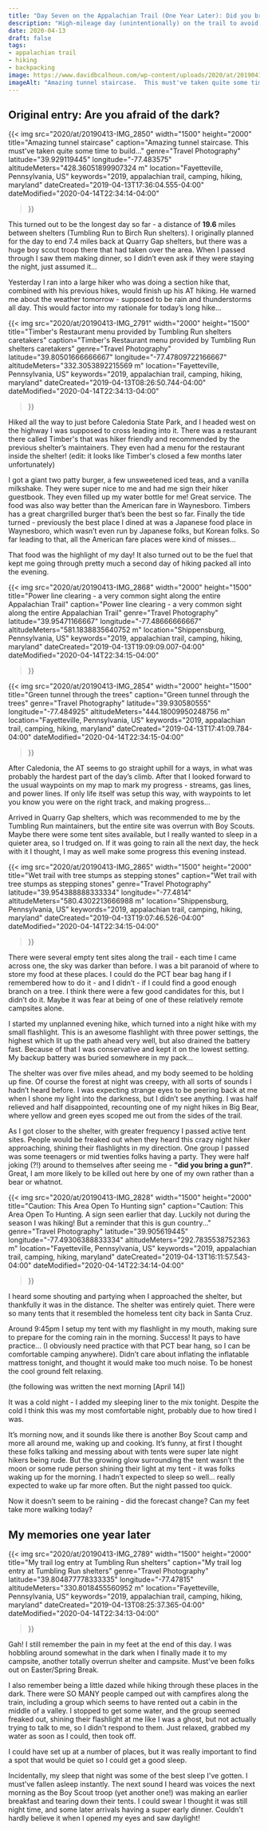 ```yaml
---
title: "Day Seven on the Appalachian Trail (One Year Later): Did you bring a gun?"
description: "High-mileage day (unintentionally) on the trail to avoid a Boy Scout group who had completely taken over a shelter."
date: 2020-04-13
draft: false
tags:
- appalachian trail
- hiking
- backpacking
image: https://www.davidbcalhoun.com/wp-content/uploads/2020/at/20190413-IMG_2850-2000px-resize.jpeg
imageAlt: "Amazing tunnel staircase.  This must've taken quite some time to build..."
---
```


## Original entry: Are you afraid of the dark?

{{< img
    src="2020/at/20190413-IMG_2850"
    width="1500"
    height="2000"
    title="Amazing tunnel staircase"
    caption="Amazing tunnel staircase.  This must've taken quite some time to build..."
    genre="Travel Photography"
    latitude="39.929119445"
    longitude="-77.483575"
    altitudeMeters="428.36051899907324 m"
    location="Fayetteville, Pennsylvania, US"
    keywords="2019, appalachian trail, camping, hiking, maryland"
    dateCreated="2019-04-13T17:36:04.555-04:00"
    dateModified="2020-04-14T22:34:14-04:00"
>}}

This turned out to be the longest day so far - a distance of **19.6** miles between shelters (Tumbling Run to Birch Run shelters).  I originally planned for the day to end 7.4 miles back at Quarry Gap shelters, but there was a huge boy scout troop there that had taken over the area.  When I passed through I saw them making dinner, so I didn’t even ask if they were staying the night, just assumed it...

Yesterday I ran into a large hiker who was doing a section hike that, combined with his previous hikes, would finish up his AT hiking.  He warned me about the weather tomorrow - supposed to be rain and thunderstorms all day.  This would factor into my rationale for today’s long hike...

{{< img
    src="2020/at/20190413-IMG_2791"
    width="2000"
    height="1500"
    title="Timber's Restaurant menu provided by Tumbling Run shelters caretakers"
    caption="Timber's Restaurant menu provided by Tumbling Run shelters caretakers"
    genre="Travel Photography"
    latitude="39.80501666666667"
    longitude="-77.47809722166667"
    altitudeMeters="332.3053892215569 m"
    location="Fayetteville, Pennsylvania, US"
    keywords="2019, appalachian trail, camping, hiking, maryland"
    dateCreated="2019-04-13T08:26:50.744-04:00"
    dateModified="2020-04-14T22:34:13-04:00"
>}}

Hiked all the way to just before Caledonia State Park, and I headed west on the highway I was supposed to cross leading into it.  There was a restaurant there called Timber's that was hiker friendly and recommended by the previous shelter’s maintainers.  They even had a menu for the restaurant inside the shelter!  (edit: it looks like Timber's closed a few months later unfortunately)

I got a giant two patty burger, a few unsweetened iced teas, and a vanilla milkshake.  They were super nice to me and had me sign their hiker guestbook.  They even filled up my water bottle for me!  Great service.  The food was also way better than the American fare in Waynesboro.  Timbers has a great chargrilled burger that’s been the best so far.  Finally the tide turned - previously the best place I dined at was a Japanese food place in Waynesboro, which wasn’t even run by Japanese folks, but Korean folks.  So far leading to that, all the American fare places were kind of misses...

That food was the highlight of my day!  It also turned out to be the fuel that kept me going through pretty much a second day of hiking packed all into the evening.

{{< img
    src="2020/at/20190413-IMG_2868"
    width="2000"
    height="1500"
    title="Power line clearing - a very common sight along the entire Appalachian Trail"
    caption="Power line clearing - a very common sight along the entire Appalachian Trail"
    genre="Travel Photography"
    latitude="39.95471166667"
    longitude="-77.48666666667"
    altitudeMeters="581.1838835640752 m"
    location="Shippensburg, Pennsylvania, US"
    keywords="2019, appalachian trail, camping, hiking, maryland"
    dateCreated="2019-04-13T19:09:09.007-04:00"
    dateModified="2020-04-14T22:34:15-04:00"
>}}

{{< img
    src="2020/at/20190413-IMG_2854"
    width="2000"
    height="1500"
    title="Green tunnel through the trees"
    caption="Green tunnel through the trees"
    genre="Travel Photography"
    latitude="39.930580555"
    longitude="-77.484925"
    altitudeMeters="444.18009950248756 m"
    location="Fayetteville, Pennsylvania, US"
    keywords="2019, appalachian trail, camping, hiking, maryland"
    dateCreated="2019-04-13T17:41:09.784-04:00"
    dateModified="2020-04-14T22:34:15-04:00"
>}}

After Caledonia, the AT seems to go straight uphill for a ways, in what was probably the hardest part of the day’s climb.  After that I looked forward to the usual waypoints on my map to mark my progress - streams, gas lines, and power lines.  If only life itself was setup this way, with waypoints to let you know you were on the right track, and making progress...

Arrived in Quarry Gap shelters, which was recommended to me by the Tumbling Run maintainers, but the entire site was overrun with Boy Scouts.  Maybe there were some tent sites available, but I really wanted to sleep in a quieter area, so I trudged on.  If it was going to rain all the next day, the heck with it I thought, I may as well make some progress this evening instead.

{{< img
    src="2020/at/20190413-IMG_2865"
    width="1500"
    height="2000"
    title="Wet trail with tree stumps as stepping stones"
    caption="Wet trail with tree stumps as stepping stones"
    genre="Travel Photography"
    latitude="39.954388888333334"
    longitude="-77.4814"
    altitudeMeters="580.4302213666988 m"
    location="Shippensburg, Pennsylvania, US"
    keywords="2019, appalachian trail, camping, hiking, maryland"
    dateCreated="2019-04-13T19:07:46.526-04:00"
    dateModified="2020-04-14T22:34:15-04:00"
>}}

There were several empty tent sites along the trail - each time I came across one, the sky was darker than before.  I was a bit paranoid of where to store my food at these places.  I could do the PCT bear bag hang if I remembered how to do it - and I didn’t - if I could find a good enough branch on a tree.  I think there were a few good candidates for this, but I didn’t do it.  Maybe it was fear at being of one of these relatively remote campsites alone.

I started my unplanned evening hike, which turned into a night hike with my small flashlight.  This is an awesome flashlight with three power settings, the highest which lit up the path ahead very well, but also drained the battery fast.  Because of that I was conservative and kept it on the lowest setting.  My backup battery was buried somewhere in my pack...

The shelter was over five miles ahead, and my body seemed to be holding up fine.  Of course the forest at night was creepy, with all sorts of sounds I hadn’t heard before.  I was expecting strange eyes to be peering back at me when I shone my light into the darkness, but I didn’t see anything.  I was half relieved and half disappointed, recounting one of my night hikes in Big Bear, where yellow and green eyes scoped me out from the sides of the trail.

As I got closer to the shelter, with greater frequency I passed active tent sites.  People would be freaked out when they heard this crazy night hiker approaching, shining their flashlights in my direction.  One group I passed was some teenagers or mid twenties folks having a party.  They were half joking (?!) around to themselves after seeing me - **"did you bring a gun?"**.  Great, I am more likely to be killed out here by one of my own rather than a bear or whatnot.

{{< img
    src="2020/at/20190413-IMG_2828"
    width="1500"
    height="2000"
    title="Caution: This Area Open To Hunting sign"
    caption="Caution: This Area Open To Hunting.  A sign seen earlier that day.  Luckily not during the season I was hiking!  But a reminder that this is gun country..."
    genre="Travel Photography"
    latitude="39.905619445"
    longitude="-77.49306388833334"
    altitudeMeters="292.7835538752363 m"
    location="Fayetteville, Pennsylvania, US"
    keywords="2019, appalachian trail, camping, hiking, maryland"
    dateCreated="2019-04-13T16:11:57.543-04:00"
    dateModified="2020-04-14T22:34:14-04:00"
>}}

I heard some shouting and partying when I approached the shelter, but thankfully it was in the distance.  The shelter was entirely quiet.  There were so many tents that it resembled the homeless tent city back in Santa Cruz.

Around 9:45pm I setup my tent with my flashlight in my mouth, making sure to prepare for the coming rain in the morning.  Success!  It pays to have practice... (I obviously need practice with that PCT bear hang, so I can be comfortable camping anywhere).  Didn’t care about inflating the inflatable mattress tonight, and thought it would make too much noise.  To be honest the cool ground felt relaxing.

(the following was written the next morning [April 14])

It was a cold night - I added my sleeping liner to the mix tonight.  Despite the cold I think this was my most comfortable night, probably due to how tired I was.

It’s morning now, and it sounds like there is another Boy Scout camp and more all around me, waking up and cooking.  It’s funny, at first I thought these folks talking and messing about with tents were super late night hikers being rude.  But the growing glow surrounding the tent wasn’t the moon or some rude person shining their light at my tent - it was folks waking up for the morning.  I hadn’t expected to sleep so well... really expected to wake up far more often.  But the night passed too quick.

Now it doesn’t seem to be raining - did the forecast change?  Can my feet take more walking today?


## My memories one year later

{{< img
    src="2020/at/20190413-IMG_2789"
    width="1500"
    height="2000"
    title="My trail log entry at Tumbling Run shelters"
    caption="My trail log entry at Tumbling Run shelters"
    genre="Travel Photography"
    latitude="39.804877778333335"
    longitude="-77.47815"
    altitudeMeters="330.8018455560952 m"
    location="Fayetteville, Pennsylvania, US"
    keywords="2019, appalachian trail, camping, hiking, maryland"
    dateCreated="2019-04-13T08:25:37.365-04:00"
    dateModified="2020-04-14T22:34:13-04:00"
>}}

Gah!  I still remember the pain in my feet at the end of this day.  I was hobbling around somewhat in the dark when I finally made it to my campsite, another totally overrun shelter and campsite.  Must've been folks out on Easter/Spring Break.

I also remember being a little dazed while hiking through these places in the dark.  There were SO MANY people camped out with campfires along the train, including a group which seems to have rented out a cabin in the middle of a valley.  I stopped to get some water, and the group seemed freaked out, shining their flashlight at me like I was a ghost, but not actually trying to talk to me, so I didn't respond to them.  Just relaxed, grabbed my water as soon as I could, then took off.

I could have set up at a number of places, but it was really important to find a spot that would be quiet so I could get a good sleep.

Incidentally, my sleep that night was some of the best sleep I've gotten.  I must've fallen asleep instantly.  The next sound I heard was voices the next morning as the Boy Scout troop (yet another one!) was making an earlier breakfast and tearing down their tents.  I could swear I thought it was still night time, and some later arrivals having a super early dinner.  Couldn't hardly believe it when I opened my eyes and saw daylight!

